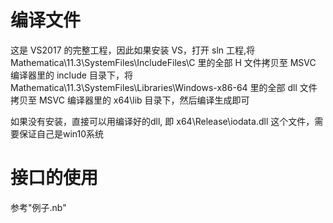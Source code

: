 # 编译文件

这是 VS2017 的完整工程，因此如果安装 VS，打开 sln 工程,将 Mathematica\11.3\SystemFiles\IncludeFiles\C 里的全部 H 文件拷贝至 MSVC 编译器里的 
include 目录下，将 Mathematica\11.3\SystemFiles\Libraries\Windows-x86-64 里的全部 dll 文件拷贝至 MSVC 编译器里的 x64\lib 目录下，然后编译生成即可

如果没有安装，直接可以用编译好的dll, 即 x64\Release\iodata.dll 这个文件，需要保证自己是win10系统

# 接口的使用
参考"例子.nb"
